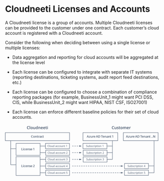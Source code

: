 # Cloudneeti Licenses and Accounts

A Cloudneeti license is a group of accounts. Multiple Cloudneeti licenses can be provided to the customer under one contract. Each customer’s cloud account is registered with a Cloudneeti account.  

Consider the following when deciding between using a single license or multiple licenses: 

*   Data aggregation and reporting for cloud accounts will be aggregated at the license level 

*   Each license can be configured to integrate with separate IT systems (reporting destinations, ticketing systems, audit report feed        destinations, etc.) 

*   Each license can be configured to choose a combination of compliance reporting packages (for example, BusinessUnit_1 might want PCI       DSS, CIS, while BusinessUnit_2 might want HIPAA, NIST CSF, ISO27001) 

*   Each license can enforce different baseline policies for their set of cloud accounts. 

![Cloudneeti Licenses and Accounts](.././images/licenses/Licenses.png#thumbnail)

 